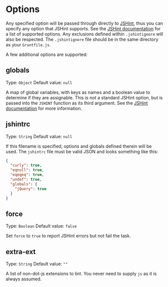# Options

Any specified option will be passed through directly to [JSHint][], thus you can specify any option that JSHint supports. See the [JSHint documentation][] for a list of supported options. Any exclusions defined within `.jshintignore` will also be respected. The `.jshintignore` file should be in the same directory as your `Gruntfile.js`.

[JSHint]: http://www.jshint.com/
[JSHint documentation]: http://www.jshint.com/docs/

A few additional options are supported:

## globals
Type: `Object`
Default value: `null`

A map of global variables, with keys as names and a boolean value to determine if they are assignable. This is not a standard JSHint option, but is passed into the `JSHINT` function as its third argument. See the [JSHint documentation][] for more information.

## jshintrc
Type: `String`
Default value: `null`

If this filename is specified, options and globals defined therein will be used. The `jshintrc` file must be valid JSON and looks something like this:

```json
{
  "curly": true,
  "eqnull": true,
  "eqeqeq": true,
  "undef": true,
  "globals": {
    "jQuery": true
  }
}
```

## force
Type: `Boolean`
Default value: `false`

Set `force` to `true` to report JSHint errors but not fail the task.

## extra-ext
Type: `String`
Default value: `""`

A list of non-dot-js extensions to lint. You never need to supply `js` as it is always assumed.

